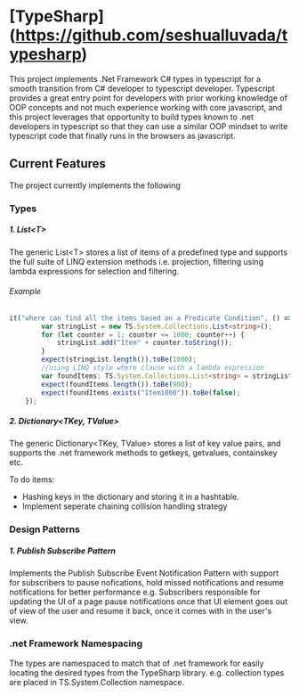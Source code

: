 # [TypeSharp] (https://github.com/seshualluvada/typesharp)
This project implements .Net Framework C# types in typescript for a smooth transition from C# developer to typescript developer. Typescript provides a great entry point for developers with prior working knowledge of OOP concepts and not much experience working with core javascript, and this project leverages that opportunity to build types known to .net developers in typescript so that they can use a similar OOP mindset to write typescript code that finally runs in the browsers as javascript.

## Current Features
The project currently implements the following

### Types
##### 1. List&lt;T&gt; 
The generic List&lt;T&gt; stores a list of items of a predefined type and supports the full suite of LINQ extension methods i.e. projection, filtering using lambda expressions for selection and filtering.

###### Example
```typescript
it("where can find all the items based on a Predicate Condition", () => {
        var stringList = new TS.System.Collections.List<string>();
        for (let counter = 1; counter <= 1000; counter++) { 
            stringList.add("Item" + counter.toString());  
        }
        expect(stringList.length()).toBe(1000);
        //using LINQ style where clause with a lambda expression
        var foundItems: TS.System.Collections.List<string> = stringList.where(item => (item.length === 7));
        expect(foundItems.length()).toBe(900);
        expect(foundItems.exists("Item1000")).toBe(false);
    });
```

##### 2. Dictionary&lt;TKey, TValue&gt;
The generic Dictionary&lt;TKey, TValue&gt; stores a list of key value pairs, and supports the .net framework methods to getkeys, getvalues, containskey etc. 

To do items: 
* Hashing keys in the dictionary and storing it in a hashtable.
* Implement seperate chaining collision handling strategy

### Design Patterns
##### 1.  Publish Subscribe Pattern 
Implements the Publish Subscribe Event Notification Pattern with support for subscribers to pause nofications, hold missed notifications and resume notifications for better performance e.g. Subscribers responsible for updating the UI of a page pause notifications once that UI element goes out of view of the user and resume it back, once it comes with in the user's view.

### .net Framework Namespacing
The types are namespaced to match that of .net framework for easily locating the desired types from the TypeSharp library. e.g. collection types are placed in TS.System.Collection namespace.




